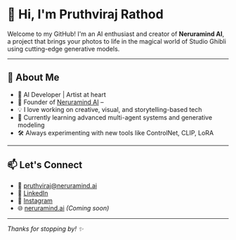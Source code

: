 # 👋 Hi, I'm Pruthviraj Rathod

Welcome to my GitHub! I'm an AI enthusiast and creator of **Neruramind AI**, a project that brings your photos to life in the magical world of Studio Ghibli using cutting-edge generative models.

---

## 🚀 About Me

- 🤖 AI Developer | Artist at heart  
- 🌸 Founder of [Neruramind AI](https://github.com/prithvi429) –
- 💡 I love working on creative, visual, and storytelling-based tech  
- 🌱 Currently learning advanced multi-agent systems and generative modeling  
- 🛠️ Always experimenting with new tools like ControlNet, CLIP, LoRA

---


## 📫 Let's Connect

- 📧 pruthviraj@neruramind.ai  
- 💼 [LinkedIn]([https://www.linkedin.com](https://www.linkedin.com/in/rathod-pruthviraj/))
- 📸 [Instagram](https://www.instagram.com/pruthvi__429/?hl=en) 
- 🌐 [neruramind.ai](https://neruramind.ai) *(Coming soon)*  

---

_Thanks for stopping by! ✨_
